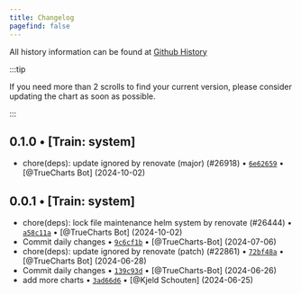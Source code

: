 ```yaml
---
title: Changelog
pagefind: false
---
```


All history information can be found at [Github History](https://github.com/trueforge-org/truecharts/commits/master/charts/system/descheduler)

:::tip

If you need more than 2 scrolls to find your current version, please consider updating the chart as soon as possible.

:::

## 0.1.0 • [Train: system]

- chore(deps): update ignored by renovate (major) (#26918) • [`6e62659`](https://github.com/trueforge-org/truecharts/commit/6e62659dba986bd6823c533423e053b090120c05) • [@TrueCharts Bot] (2024-10-02)

## 0.0.1 • [Train: system]

- chore(deps): lock file maintenance helm system by renovate (#26444) • [`a58c11a`](https://github.com/trueforge-org/truecharts/commit/a58c11a85f2b3f94d1914bc7bf3f8dae67fab8d6) • [@TrueCharts Bot] (2024-10-02)
- Commit daily changes • [`9c6cf1b`](https://github.com/trueforge-org/truecharts/commit/9c6cf1b50bf0ffbf6d3475b06ccd16b7e246f18f) • [@TrueCharts-Bot] (2024-07-06)
- chore(deps): update ignored by renovate (patch) (#22861) • [`72bf48a`](https://github.com/trueforge-org/truecharts/commit/72bf48a36f965f8362759779ce902b723fa450d1) • [@TrueCharts Bot] (2024-06-28)
- Commit daily changes • [`139c93d`](https://github.com/trueforge-org/truecharts/commit/139c93ddea0f96bca5e2ef73b1a729151877b491) • [@TrueCharts-Bot] (2024-06-26)
- add more charts • [`3ad66d6`](https://github.com/trueforge-org/truecharts/commit/3ad66d6bd2189e90b86c3852eee5f2655974008f) • [@Kjeld Schouten] (2024-06-25)
